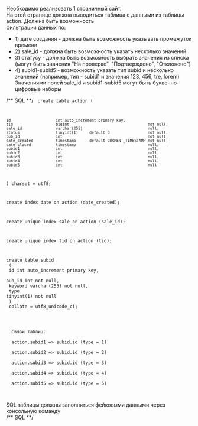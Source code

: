 Необходимо реализовать 1 страничный сайт.<br>
На этой странице должна выводиться таблица c данными из таблицы action. Должна быть возможность<br>
фильтрации данных по:<br>
<ul>
    <li> 1) дате создания - должна быть возможность указывать промежуток времени</li>
    <li> 2) sale_id - должна быть возможность указать несколько значений</li>
    <li> 3) статусу - должна быть возможность выбрать значения из списка (могут быть значения "На проверке", "Подтверждено", "Отклонено")</li>
    <li> 4) subid1-subid5 - возможность указать тип subid и несколько значений (например, тип - subid1 и значения 123, 456, tre, lorem)
          Значениями полей sale_id и subid1-subid5 могут быть буквенно-цифровые наборы</li>
</ul>

 /** SQL **/
 <code>
create table action
(

    id                    int auto_increment primary key,
    tid                   bigint                                   not null,
    sale_id               varchar(255)                             null,
    status                tinyint(1)     default 0                 not null,
    pub_id                int                                      not null,
    date_created          timestamp      default CURRENT_TIMESTAMP not null,
    date_closed           timestamp                                null,
    subid1                int                                      null,
    subid2                int                                      null,
    subid3                int                                      null,
    subid4                int                                      null,
    subid5                int                                      null
)
    charset = utf8;

create index date
    on action (date_created);

create unique index sale
    on action (sale_id);

create unique index tid
    on action (tid);


create table subid<br>
(<br>
    id      int auto_increment primary key,<br>
    pub_id  int          not null,<br>
    keyword varchar(255) not null,<br>
    type    tinyint(1)   not null<br>
)<br>
    collate = utf8_unicode_ci;<br>

<br>
  Связи таблиц:<br>
  action.subid1 => subid.id (type = 1)<br>
  action.subid2 => subid.id (type = 2)<br>
  action.subid3 => subid.id (type = 3)<br>
  action.subid4 => subid.id (type = 4)<br>
  action.subid5 => subid.id (type = 5)<br>
 <br>
</code>
SQL таблицы должны заполняться фейковыми данными через консольную команду<br>
 /** SQL **/
